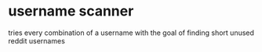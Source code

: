 # username scanner

tries every combination of a username with the goal of finding short unused reddit usernames
